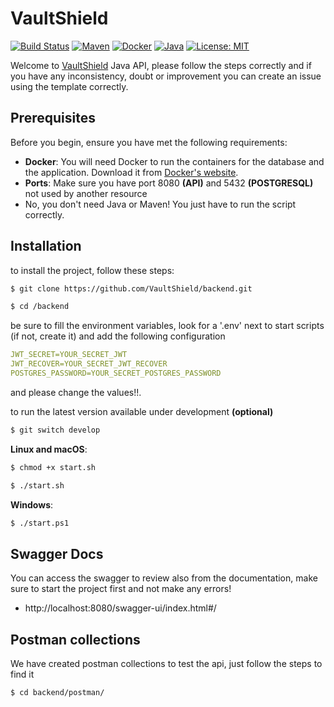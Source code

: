 # VaultShield

[![Build Status](https://img.shields.io/badge/build-passing-brightgreen.svg)](URL_TO_BUILD_STATUS)
[![Maven](https://img.shields.io/badge/Maven-3.9.6-blue.svg)](https://maven.apache.org/)
[![Docker](https://img.shields.io/badge/Docker-25.0.2-blue.svg)](https://www.docker.com/)
[![Java](https://img.shields.io/badge/Java-17-red.svg)](https://openjdk.java.net/projects/jdk/11/)
[![License: MIT](https://img.shields.io/badge/License-MIT-yellow.svg)](https://opensource.org/licenses/MIT)

Welcome to [VaultShield](https://github.com/VaultShield) Java API, please follow the steps correctly and if you have any inconsistency, doubt or improvement you can create an issue using the template correctly.

## Prerequisites

Before you begin, ensure you have met the following requirements:
- **Docker**: You will need Docker to run the containers for the database and the application. Download it from [Docker's website](https://www.docker.com/get-started).
- **Ports**: Make sure you have port 8080 **(API)** and 5432 **(POSTGRESQL)** not used by another resource
- No, you don't need Java or Maven! You just have to run the script correctly.

## Installation

to install the project, follow these steps:

```bash
$ git clone https://github.com/VaultShield/backend.git
```
```bash
$ cd /backend
```
be sure to fill the environment variables, look for a '.env' next to start scripts (if not, create it) and add the following configuration
```yml
JWT_SECRET=YOUR_SECRET_JWT
JWT_RECOVER=YOUR_SECRET_JWT_RECOVER
POSTGRES_PASSWORD=YOUR_SECRET_POSTGRES_PASSWORD
```
and please change the values!!.

to run the latest version available under development **(optional)**
```bash
$ git switch develop
```
**Linux and macOS**:
```bash
$ chmod +x start.sh
```
```bash
$ ./start.sh
```
**Windows**:
```bash
$ ./start.ps1
```

## Swagger Docs
You can access the swagger to review also from the documentation, make sure to start the project first and not make any errors!
- http://localhost:8080/swagger-ui/index.html#/

## Postman collections
We have created postman collections to test the api, just follow the steps to find it
```bash
$ cd backend/postman/
```

